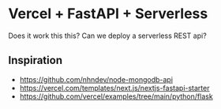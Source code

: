 # Vercel + FastAPI + Serverless

Does it work this this? Can we deploy a serverless REST api?

## Inspiration

- https://github.com/nhndev/node-mongodb-api
- https://vercel.com/templates/next.js/nextjs-fastapi-starter
- https://github.com/vercel/examples/tree/main/python/flask